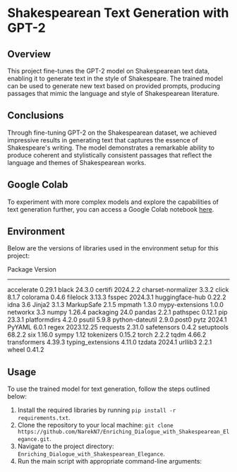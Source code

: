 # Shakespearean Text Generation with GPT-2

## Overview
This project fine-tunes the GPT-2 model on Shakespearean text data, enabling it to generate text in the style of Shakespeare. The trained model can be used to generate new text based on provided prompts, producing passages that mimic the language and style of Shakespearean literature.

## Conclusions
Through fine-tuning GPT-2 on the Shakespearean dataset, we achieved impressive results in generating text that captures the essence of Shakespeare's writing. The model demonstrates a remarkable ability to produce coherent and stylistically consistent passages that reflect the language and themes of Shakespearean works.

## Google Colab
To experiment with more complex models and explore the capabilities of text generation further, you can access a Google Colab notebook [here](link_to_google_colab_notebook).

## Environment
Below are the versions of libraries used in the environment setup for this project:

Package            Version
------------------ -----------
accelerate         0.29.1
black              24.3.0
certifi            2024.2.2
charset-normalizer 3.3.2
click              8.1.7
colorama           0.4.6
filelock           3.13.3
fsspec             2024.3.1
huggingface-hub    0.22.2
idna               3.6
Jinja2             3.1.3
MarkupSafe         2.1.5
mpmath             1.3.0
mypy-extensions    1.0.0
networkx           3.3
numpy              1.26.4
packaging          24.0
pandas             2.2.1
pathspec           0.12.1
pip                23.3.1
platformdirs       4.2.0
psutil             5.9.8
python-dateutil    2.9.0.post0
pytz               2024.1
PyYAML             6.0.1
regex              2023.12.25
requests           2.31.0
safetensors        0.4.2
setuptools         68.2.2
six                1.16.0
sympy              1.12
tokenizers         0.15.2
torch              2.2.2
tqdm               4.66.2
transformers       4.39.3
typing_extensions  4.11.0
tzdata             2024.1
urllib3            2.2.1
wheel              0.41.2


## Usage
To use the trained model for text generation, follow the steps outlined below:
1. Install the required libraries by running `pip install -r requirements.txt`.
2. Clone the repository to your local machine: `git clone https://github.com/NarekN7/Enriching_Dialogue_with_Shakespearean_Elegance.git`.
3. Navigate to the project directory: `Enriching_Dialogue_with_Shakespearean_Elegance`.
4. Run the main script with appropriate command-line arguments:
